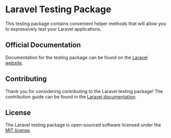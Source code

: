 # Laravel Testing Package

This testing package contains convenient helper methods that will allow you to expressively test your Laravel applications.

## Official Documentation

Documentation for the testing package can be found on the [Laravel website](https://laravel.com/docs/5.2/testing).

## Contributing

Thank you for considering contributing to the Laravel testing package! The contribution guide can be found in the [Laravel documentation](http://laravel.com/docs/contributions).

## License

The Laravel testing package is open-sourced software licensed under the [MIT license](http://opensource.org/licenses/MIT).